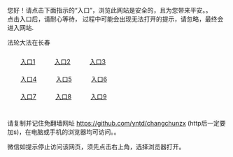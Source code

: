 您好！请点击下面指示的“入口”，浏览此网站是安全的，且为您带来平安。。 <br/>
点击入口后，请耐心等待， 过程中可能会出现无法打开的提示，请忽略，最终会进入网站. </br>

法轮大法在长春<br/>
<div style="padding:10px"><a style="margin:20px" target="_blank" href="https://d3cdiug9uc2pch.cloudfront.net/2Qpsp?wddgeueg" id="ccLink1" rel="nofollow">入口1</a> <a target="_blank" style="margin:20px" href="https://d1ski6ksbdxbx8.cloudfront.net/2Qpsp?pjcwhyt" id="ccLink2" rel="nofollow">入口2</a> <a style="margin:20px" target="_blank" href="https://d1y9afz4tzljdt.cloudfront.net/2Qpsp?wqhwsbh" id="ccLink3" rel="nofollow">入口3</a></div>

<div style="padding:10px" ><a style="margin:20px" target="_blank" href="https://d3cdiug9uc2pch.cloudfront.net/2Qpsp?wddgeueg" id="ccLink4" rel="nofollow">入口4</a> <a style="margin:20px" href="https://d1ski6ksbdxbx8.cloudfront.net/2Qpsp?pjcwhyt" target="_blank" id="ccLink5" rel="nofollow">入口5</a> <a style="margin:20px" href="https://d1y9afz4tzljdt.cloudfront.net/2Qpsp?wqhwsbh" target="_blank" id="ccLink6" rel="nofollow">入口6</a></div>

<div style="padding:10px"><a style="margin:20px" target="_blank" href="https://d3cdiug9uc2pch.cloudfront.net/2Qpsp?wddgeueg" id="ccLink7" rel="nofollow">入口7</a> <a style="margin:20px" href="https://d1ski6ksbdxbx8.cloudfront.net/2Qpsp?pjcwhyt" target="_blank" id="ccLink8" rel="nofollow">入口8</a> <a style="margin:20px" target="_blank" href="https://d1y9afz4tzljdt.cloudfront.net/2Qpsp?wqhwsbh" id="ccLink9" rel="nofollow">入口9</a></div>

<br/>



请复制并记住免翻墙网址 https://github.com/yntd/changchunzx (http后一定要加s)，在电脑或手机的浏览器均可访问。。<br/>

微信如提示停止访问该网页，须先点击右上角，选择浏览器打开。
